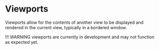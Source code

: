 # Viewports

Viewports allow for the contents of another view to be displayed and rendered in the current view, typically in a bordered window.

!!! WARNING
    viewports are currently in development and may not function as expected yet.